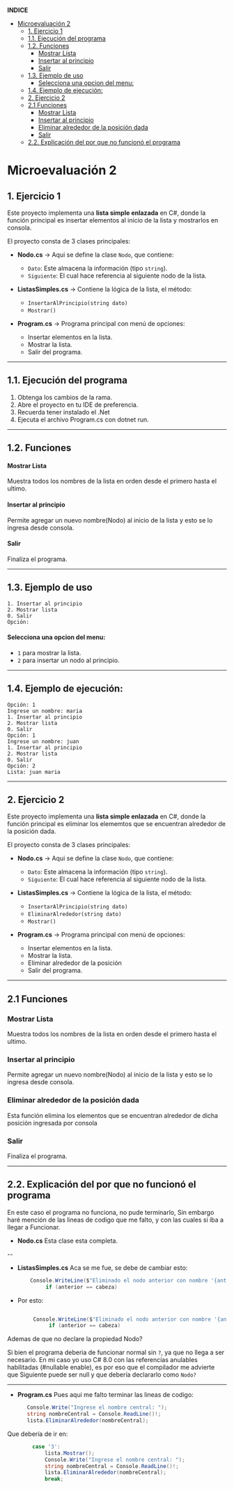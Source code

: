 **INDICE**
- [Microevaluación 2](#microevaluación-2)
  - [1. Ejercicio 1](#1-ejercicio-1)
  - [1.1. Ejecución del programa](#11-ejecución-del-programa)
  - [1.2. Funciones](#12-funciones)
      - [Mostrar Lista](#mostrar-lista)
      - [Insertar al principio](#insertar-al-principio)
      - [Salir](#salir)
  - [1.3.  Ejemplo de uso](#13--ejemplo-de-uso)
      - [Selecciona una opcion del menu:](#selecciona-una-opcion-del-menu)
  - [1.4.  Ejemplo de ejecución:](#14--ejemplo-de-ejecución)
  - [2. Ejercicio 2](#2-ejercicio-2)
  - [2.1 Funciones](#21-funciones)
    - [Mostrar Lista](#mostrar-lista-1)
    - [Insertar al principio](#insertar-al-principio-1)
    - [Eliminar alrededor de la posición dada](#eliminar-alrededor-de-la-posición-dada)
    - [Salir](#salir-1)
  - [2.2. Explicación del por que no funcionó el programa](#22-explicación-del-por-que-no-funcionó-el-programa)
    
# Microevaluación 2
## 1. Ejercicio 1

Este proyecto implementa una **lista simple enlazada** en C#, donde la función principal  es  insertar elementos al inicio de la lista y mostrarlos en consola.

El proyecto consta de 3 clases principales:
- **Nodo.cs** → Aqui se define la clase `Nodo`, que contiene:
  - `Dato`: Este almacena la información (tipo `string`).
  - `Siguiente`: El cual hace referencia al siguiente nodo de la lista.

- **ListasSimples.cs** → Contiene la lógica de la lista, el método:
  - `InsertarAlPrincipio(string dato)`
  - `Mostrar()`

- **Program.cs** → Programa principal con menú de opciones:
  - Insertar elementos en la lista.
  - Mostrar la lista.
  - Salir del programa.

---

## 1.1. Ejecución del programa
1. Obtenga los cambios de la rama.
2. Abre el proyecto en tu IDE de preferencia.
3. Recuerda tener instalado el .Net
4. Ejecuta el archivo Program.cs con dotnet run.

---   

## 1.2. Funciones

#### Mostrar Lista

Muestra todos los nombres de la lista en orden desde el primero hasta el ultimo.

#### Insertar al principio
Permite agregar un nuevo nombre(Nodo) al inicio de la lista y esto se lo ingresa desde consola.

#### Salir
Finaliza el programa.

---

## 1.3.  Ejemplo de uso


    1. Insertar al principio
    2. Mostrar lista
    0. Salir
    Opción:

#### Selecciona una opcion del menu:
   
   - `1` para mostrar la lista.
   - `2` para insertar un nodo al principio.

---

## 1.4.  Ejemplo de ejecución:

    Opción: 1
    Ingrese un nombre: maria
    1. Insertar al principio
    2. Mostrar lista
    0. Salir
    Opción: 1
    Ingrese un nombre: juan
    1. Insertar al principio
    2. Mostrar lista
    0. Salir
    Opción: 2
    Lista: juan maria

---


## 2. Ejercicio 2
Este proyecto implementa una **lista simple enlazada** en C#, donde la función principal  es  eliminar los elememtos que se encuentran alrededor de la posición dada.

El proyecto consta de 3 clases principales:
- **Nodo.cs** → Aqui se define la clase `Nodo`, que contiene:
  - `Dato`: Este almacena la información (tipo `string`).
  - `Siguiente`: El cual hace referencia al siguiente nodo de la lista.

- **ListasSimples.cs** → Contiene la lógica de la lista, el método:
  - `InsertarAlPrincipio(string dato)`
  - `EliminarAlrededor(string dato)`
  - `Mostrar()`

- **Program.cs** → Programa principal con menú de opciones:
  - Insertar elementos en la lista.
  - Mostrar la lista.
  - Eliminar alrededor de la posición
  - Salir del programa.
  
---

## 2.1 Funciones

###  Mostrar Lista
Muestra todos los nombres de la lista en orden desde el primero hasta el ultimo.

### Insertar al principio
Permite agregar un nuevo nombre(Nodo) al inicio de la lista y esto se lo ingresa desde consola.

### Eliminar alrededor de la posición dada
Esta función elimina los elementos que se encuentran alrededor de dicha posición ingresada por consola


###  Salir
Finaliza el programa.

--- 

## 2.2. Explicación del por que no funcionó el programa

En este caso el programa no funciona, no pude terminarlo,
Sin embargo haré mención de las lineas de codigo que me falto, y con las cuales si iba a llegar a Funcionar.

- ****Nodo.cs**** Esta clase esta completa.
  
--

- **ListasSimples.cs** Aca se me fue, se debe de cambiar esto:
     
   ```csharp
       Console.WriteLine($"Eliminado el nodo anterior con nombre '{anterior.  Nombre}'");
            if (anterior == cabeza)

- Por esto: 
  ```csharp

       Console.WriteLine($"Eliminado el nodo anterior con nombre '{anterior.  Dato}'");
            if (anterior == cabeza)

Ademas de que no declare la propiedad Nodo?

Si bien el programa deberia de funcionar normal sin `?`, ya que no llega a ser necesario.
En mi caso yo uso  C# 8.0 con las referencias anulables habilitadas (#nullable enable), es por eso que el compilador me advierte que Siguiente puede ser null y que debería declararlo como  `Nodo?`

---

- **Program.cs** Pues aqui me falto terminar las lineas de codigo:
     ```csharp
        Console.Write("Ingrese el nombre central: ");
        string nombreCentral = Console.ReadLine()!;
        lista.EliminarAlrededor(nombreCentral);

Que debería de ir en:
            
```csharp
        case '3':
            lista.Mostrar();
            Console.Write("Ingrese el nombre central: ");
            string nombreCentral = Console.ReadLine()!;
            lista.EliminarAlrededor(nombreCentral);
            break;

